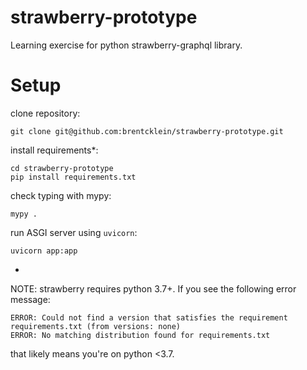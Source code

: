 # strawberry-prototype
Learning exercise for python strawberry-graphql library.

# Setup
clone repository:
```
git clone git@github.com:brentcklein/strawberry-prototype.git
```

install requirements*:
```
cd strawberry-prototype
pip install requirements.txt
```

check typing with mypy:
```
mypy .
```

run ASGI server using `uvicorn`:
```
uvicorn app:app
```

*
NOTE: strawberry requires python 3.7+. If you see the following error message:
```
ERROR: Could not find a version that satisfies the requirement requirements.txt (from versions: none)
ERROR: No matching distribution found for requirements.txt
```
that likely means you're on python <3.7.
